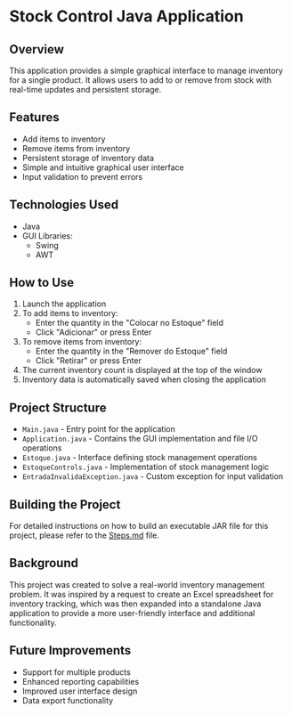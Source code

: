 # Stock Control Java Application

## Overview
This application provides a simple graphical interface to manage inventory for a single product. It allows users to add to or remove from stock with real-time updates and persistent storage.

## Features
- Add items to inventory
- Remove items from inventory
- Persistent storage of inventory data
- Simple and intuitive graphical user interface
- Input validation to prevent errors

## Technologies Used
- Java
- GUI Libraries:
  - Swing
  - AWT

## How to Use
1. Launch the application
2. To add items to inventory:
   - Enter the quantity in the "Colocar no Estoque" field
   - Click "Adicionar" or press Enter
3. To remove items from inventory:
   - Enter the quantity in the "Remover do Estoque" field
   - Click "Retirar" or press Enter
4. The current inventory count is displayed at the top of the window
5. Inventory data is automatically saved when closing the application

## Project Structure
- `Main.java` - Entry point for the application
- `Application.java` - Contains the GUI implementation and file I/O operations
- `Estoque.java` - Interface defining stock management operations
- `EstoqueControls.java` - Implementation of stock management logic
- `EntradaInvalidaException.java` - Custom exception for input validation

## Building the Project
For detailed instructions on how to build an executable JAR file for this project, please refer to the [Steps.md](Steps.md) file.

## Background
This project was created to solve a real-world inventory management problem. It was inspired by a request to create an Excel spreadsheet for inventory tracking, which was then expanded into a standalone Java application to provide a more user-friendly interface and additional functionality.

## Future Improvements
- Support for multiple products
- Enhanced reporting capabilities
- Improved user interface design
- Data export functionality